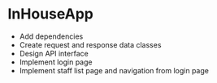 # InHouseApp

- Add dependencies
- Create request and response data classes
- Design API interface
- Implement login page
- Implement staff list page and navigation from login page